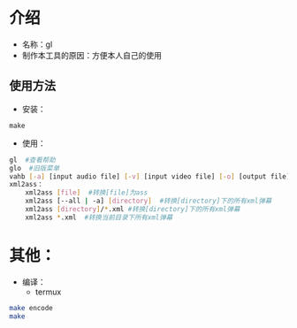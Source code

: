 # 介绍  
* 名称：gl  
* 制作本工具的原因：方便本人自己的使用  
## 使用方法  
* 安装：  
```
make  
```
* 使用：  
```sh
gl  #查看帮助  
glo  #旧版菜单  
vahb [-a] [input audio file] [-v] [input video file] [-o] [output file]  #合并视频和音频  
xml2ass：  
    xml2ass [file]  #转换[file]为ass  
    xml2ass [--all | -a] [directory]  #转换[directory]下的所有xml弹幕  
    xml2ass [directory]/*.xml #转换[directory]下的所有xml弹幕  
    xml2ass *.xml  #转换当前目录下所有xml弹幕  
```
# 其他：  
* 编译：  
  * termux
```sh
make encode  
make
```
